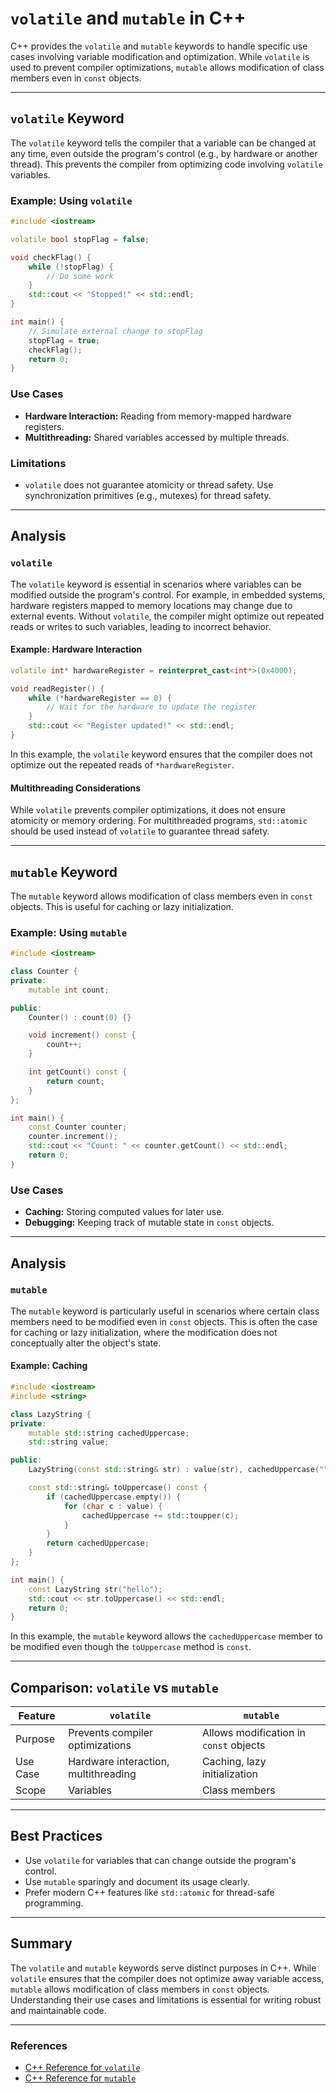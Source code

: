# `volatile` and `mutable` in C++

C++ provides the `volatile` and `mutable` keywords to handle specific use cases involving variable modification and optimization. While `volatile` is used to prevent compiler optimizations, `mutable` allows modification of class members even in `const` objects.

---

## `volatile` Keyword
The `volatile` keyword tells the compiler that a variable can be changed at any time, even outside the program's control (e.g., by hardware or another thread). This prevents the compiler from optimizing code involving `volatile` variables.

### Example: Using `volatile`
```cpp
#include <iostream>

volatile bool stopFlag = false;

void checkFlag() {
    while (!stopFlag) {
        // Do some work
    }
    std::cout << "Stopped!" << std::endl;
}

int main() {
    // Simulate external change to stopFlag
    stopFlag = true;
    checkFlag();
    return 0;
}
```

### Use Cases
- **Hardware Interaction:** Reading from memory-mapped hardware registers.
- **Multithreading:** Shared variables accessed by multiple threads.

### Limitations
- `volatile` does not guarantee atomicity or thread safety. Use synchronization primitives (e.g., mutexes) for thread safety.

---

## Analysis

### `volatile`
The `volatile` keyword is essential in scenarios where variables can be modified outside the program's control. For example, in embedded systems, hardware registers mapped to memory locations may change due to external events. Without `volatile`, the compiler might optimize out repeated reads or writes to such variables, leading to incorrect behavior.

#### Example: Hardware Interaction
```cpp
volatile int* hardwareRegister = reinterpret_cast<int*>(0x4000);

void readRegister() {
    while (*hardwareRegister == 0) {
        // Wait for the hardware to update the register
    }
    std::cout << "Register updated!" << std::endl;
}
```

In this example, the `volatile` keyword ensures that the compiler does not optimize out the repeated reads of `*hardwareRegister`.

#### Multithreading Considerations
While `volatile` prevents compiler optimizations, it does not ensure atomicity or memory ordering. For multithreaded programs, `std::atomic` should be used instead of `volatile` to guarantee thread safety.

---

## `mutable` Keyword
The `mutable` keyword allows modification of class members even in `const` objects. This is useful for caching or lazy initialization.

### Example: Using `mutable`
```cpp
#include <iostream>

class Counter {
private:
    mutable int count;

public:
    Counter() : count(0) {}

    void increment() const {
        count++;
    }

    int getCount() const {
        return count;
    }
};

int main() {
    const Counter counter;
    counter.increment();
    std::cout << "Count: " << counter.getCount() << std::endl;
    return 0;
}
```

### Use Cases
- **Caching:** Storing computed values for later use.
- **Debugging:** Keeping track of mutable state in `const` objects.

---

## Analysis

### `mutable`
The `mutable` keyword is particularly useful in scenarios where certain class members need to be modified even in `const` objects. This is often the case for caching or lazy initialization, where the modification does not conceptually alter the object's state.

#### Example: Caching
```cpp
#include <iostream>
#include <string>

class LazyString {
private:
    mutable std::string cachedUppercase;
    std::string value;

public:
    LazyString(const std::string& str) : value(str), cachedUppercase("") {}

    const std::string& toUppercase() const {
        if (cachedUppercase.empty()) {
            for (char c : value) {
                cachedUppercase += std::toupper(c);
            }
        }
        return cachedUppercase;
    }
};

int main() {
    const LazyString str("hello");
    std::cout << str.toUppercase() << std::endl;
    return 0;
}
```

In this example, the `mutable` keyword allows the `cachedUppercase` member to be modified even though the `toUppercase` method is `const`.

---

## Comparison: `volatile` vs `mutable`

| Feature                | `volatile`                  | `mutable`                   |
|------------------------|-----------------------------|-----------------------------|
| Purpose                | Prevents compiler optimizations | Allows modification in `const` objects |
| Use Case               | Hardware interaction, multithreading | Caching, lazy initialization |
| Scope                  | Variables                   | Class members               |

---

## Best Practices
- Use `volatile` for variables that can change outside the program's control.
- Use `mutable` sparingly and document its usage clearly.
- Prefer modern C++ features like `std::atomic` for thread-safe programming.

---

## Summary
The `volatile` and `mutable` keywords serve distinct purposes in C++. While `volatile` ensures that the compiler does not optimize away variable access, `mutable` allows modification of class members in `const` objects. Understanding their use cases and limitations is essential for writing robust and maintainable code.

---

### References
- [C++ Reference for `volatile`](https://en.cppreference.com/w/cpp/language/cv)
- [C++ Reference for `mutable`](https://en.cppreference.com/w/cpp/language/cv)